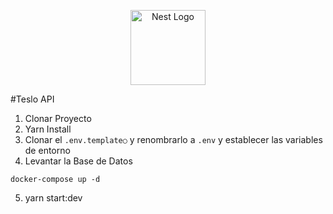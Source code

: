 <p align="center">
  <a href="http://nestjs.com/" target="blank"><img src="https://nestjs.com/img/logo-small.svg" width="120" alt="Nest Logo" /></a>
</p>

#Teslo API
1. Clonar Proyecto
2. Yarn Install
3. Clonar el ```.env.template○``` y renombrarlo a ```.env``` y establecer las variables de entorno
4. Levantar la Base de Datos
```
docker-compose up -d
```
5. yarn start:dev